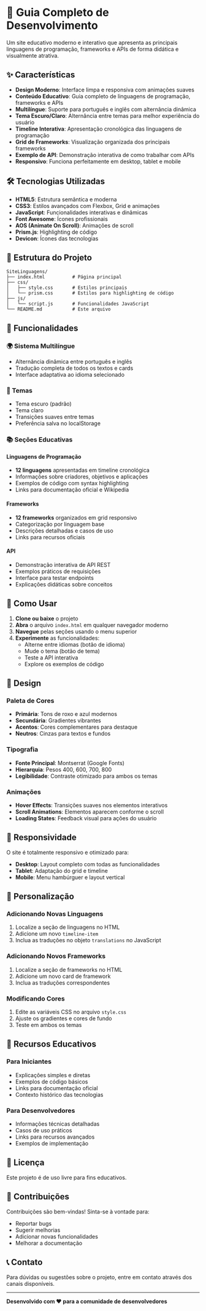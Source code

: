 # 🚀 Guia Completo de Desenvolvimento

Um site educativo moderno e interativo que apresenta as principais linguagens de programação, frameworks e APIs de forma didática e visualmente atrativa.

## ✨ Características

- **Design Moderno**: Interface limpa e responsiva com animações suaves
- **Conteúdo Educativo**: Guia completo de linguagens de programação, frameworks e APIs
- **Multilíngue**: Suporte para português e inglês com alternância dinâmica
- **Tema Escuro/Claro**: Alternância entre temas para melhor experiência do usuário
- **Timeline Interativa**: Apresentação cronológica das linguagens de programação
- **Grid de Frameworks**: Visualização organizada dos principais frameworks
- **Exemplo de API**: Demonstração interativa de como trabalhar com APIs
- **Responsivo**: Funciona perfeitamente em desktop, tablet e mobile

## 🛠️ Tecnologias Utilizadas

- **HTML5**: Estrutura semântica e moderna
- **CSS3**: Estilos avançados com Flexbox, Grid e animações
- **JavaScript**: Funcionalidades interativas e dinâmicas
- **Font Awesome**: Ícones profissionais
- **AOS (Animate On Scroll)**: Animações de scroll
- **Prism.js**: Highlighting de código
- **Devicon**: Ícones das tecnologias

## 📁 Estrutura do Projeto

```
SiteLinguagens/
├── index.html          # Página principal
├── css/
│   ├── style.css       # Estilos principais
│   └── prism.css       # Estilos para highlighting de código
├── js/
│   └── script.js       # Funcionalidades JavaScript
└── README.md           # Este arquivo
```

## 🎯 Funcionalidades

### 🌍 Sistema Multilíngue
- Alternância dinâmica entre português e inglês
- Tradução completa de todos os textos e cards
- Interface adaptativa ao idioma selecionado

### 🎨 Temas
- Tema escuro (padrão)
- Tema claro
- Transições suaves entre temas
- Preferência salva no localStorage

### 📚 Seções Educativas

#### Linguagens de Programação
- **12 linguagens** apresentadas em timeline cronológica
- Informações sobre criadores, objetivos e aplicações
- Exemplos de código com syntax highlighting
- Links para documentação oficial e Wikipedia

#### Frameworks
- **12 frameworks** organizados em grid responsivo
- Categorização por linguagem base
- Descrições detalhadas e casos de uso
- Links para recursos oficiais

#### API
- Demonstração interativa de API REST
- Exemplos práticos de requisições
- Interface para testar endpoints
- Explicações didáticas sobre conceitos

## 🚀 Como Usar

1. **Clone ou baixe** o projeto
2. **Abra** o arquivo `index.html` em qualquer navegador moderno
3. **Navegue** pelas seções usando o menu superior
4. **Experimente** as funcionalidades:
   - Alterne entre idiomas (botão de idioma)
   - Mude o tema (botão de tema)
   - Teste a API interativa
   - Explore os exemplos de código

## 🎨 Design

### Paleta de Cores
- **Primária**: Tons de roxo e azul modernos
- **Secundária**: Gradientes vibrantes
- **Acentos**: Cores complementares para destaque
- **Neutros**: Cinzas para textos e fundos

### Tipografia
- **Fonte Principal**: Montserrat (Google Fonts)
- **Hierarquia**: Pesos 400, 600, 700, 800
- **Legibilidade**: Contraste otimizado para ambos os temas

### Animações
- **Hover Effects**: Transições suaves nos elementos interativos
- **Scroll Animations**: Elementos aparecem conforme o scroll
- **Loading States**: Feedback visual para ações do usuário

## 📱 Responsividade

O site é totalmente responsivo e otimizado para:
- **Desktop**: Layout completo com todas as funcionalidades
- **Tablet**: Adaptação do grid e timeline
- **Mobile**: Menu hambúrguer e layout vertical

## 🔧 Personalização

### Adicionando Novas Linguagens
1. Localize a seção de linguagens no HTML
2. Adicione um novo `timeline-item`
3. Inclua as traduções no objeto `translations` no JavaScript

### Adicionando Novos Frameworks
1. Localize a seção de frameworks no HTML
2. Adicione um novo card de framework
3. Inclua as traduções correspondentes

### Modificando Cores
1. Edite as variáveis CSS no arquivo `style.css`
2. Ajuste os gradientes e cores de fundo
3. Teste em ambos os temas

## 🌟 Recursos Educativos

### Para Iniciantes
- Explicações simples e diretas
- Exemplos de código básicos
- Links para documentação oficial
- Contexto histórico das tecnologias

### Para Desenvolvedores
- Informações técnicas detalhadas
- Casos de uso práticos
- Links para recursos avançados
- Exemplos de implementação

## 📄 Licença

Este projeto é de uso livre para fins educativos.

## 🤝 Contribuições

Contribuições são bem-vindas! Sinta-se à vontade para:
- Reportar bugs
- Sugerir melhorias
- Adicionar novas funcionalidades
- Melhorar a documentação

## 📞 Contato

Para dúvidas ou sugestões sobre o projeto, entre em contato através dos canais disponíveis.

---

**Desenvolvido com ❤️ para a comunidade de desenvolvedores** 